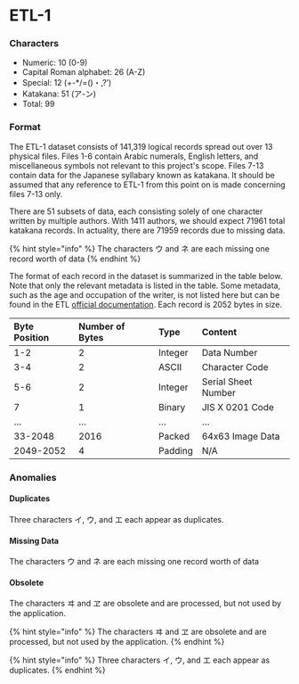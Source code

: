 # ETL-1

### Characters

* Numeric: 10 \(0-9\)
* Capital Roman alphabet: 26 \(A-Z\)
* Special: 12 \(\+-\*/=\(\)・,?’\)
* Katakana: 51 \(ア-ン\)
* Total: 99

### Format

The ETL-1 dataset consists of 141,319 logical records spread out over 13 physical files. Files 1-6 contain Arabic numerals, English letters, and miscellaneous symbols not relevant to this project's scope. Files 7-13 contain data for the Japanese syllabary known as katakana. It should be assumed that any reference to ETL-1 from this point on is made concerning files 7-13 only. 

There are 51 subsets of data, each consisting solely of one character written by multiple authors. With 1411 authors, we should expect 71961 total katakana records. In actuality, there are 71959 records due to missing data.

{% hint style="info" %}
The characters ウ and ネ are each missing one record worth of data
{% endhint %}

The format of each record in the dataset is summarized in the table below. Note that only the relevant metadata is listed in the table. Some metadata, such as the age and occupation of the writer, is not listed here but can be found in the ETL [official documentation](http://etlcdb.db.aist.go.jp/etlcdb/etln/form_m.htm). Each record is 2052 bytes in size.

| Byte Position | Number of Bytes | Type | Content |
| :--- | :--- | :--- | :--- |
| 1-2 | 2 | Integer | Data Number |
| 3-4 | 2 | ASCII | Character Code |
| 5-6 | 2 | Integer | Serial Sheet Number |
| 7 | 1 | Binary | JIS X 0201 Code |
| … | … | … | … |
| 33-2048 | 2016 | Packed | 64x63 Image Data |
| 2049-2052 | 4 | Padding | N/A |

### Anomalies

#### Duplicates

Three characters イ,  ウ,  and エ each appear as duplicates.

#### Missing Data

The characters ウ and ネ are each missing one record worth of data

#### Obsolete

The characters ヰ and ヱ are obsolete and are processed, but not used by the application.

{% hint style="info" %}
The characters ヰ and ヱ are obsolete and are processed, but not used by the application.
{% endhint %}

{% hint style="info" %}
Three characters イ,  ウ,  and エ each appear as duplicates.
{% endhint %}

